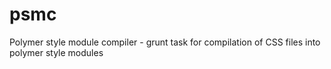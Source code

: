# psmc
Polymer style module compiler - grunt task for compilation of CSS files into polymer style modules
